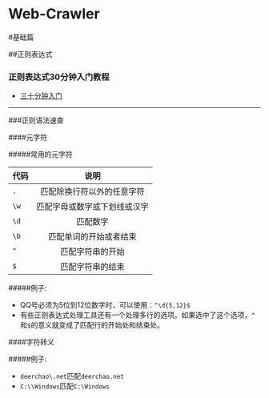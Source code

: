 # Web-Crawler
#基础篇

##正则表达式 

### 正则表达式30分钟入门教程

- [三十分钟入门](http://deerchao.net/tutorials/regex/regex.htm "正则表达式30分钟入门教程")


---
###正则语法速查


####元字符
>
#####常用的元字符
	
| 代码        | 说明           | 
| ------------- |:-------------:| 
| `.`    | 匹配除换行符以外的任意字符 | 
| `\w`    | 匹配字母或数字或下划线或汉字|
| `\d` | 匹配数字  | 
|`\b`|匹配单词的开始或者结束
|`^`|匹配字符串的开始
|`$`|匹配字符串的结束

>
#####例子:

- QQ号必须为5位到12位数字时，可以使用：`^\d{5,12}$`
- 有些正则表达式处理工具还有一个处理多行的选项。如果选中了这个选项，`^`和`$`的意义就变成了匹配行的开始处和结束处。

####字符转义
>
#####例子:
- `deerchao\.net`匹配`deerchao.net`
- `C:\\Windows`匹配`C:\Windows`
